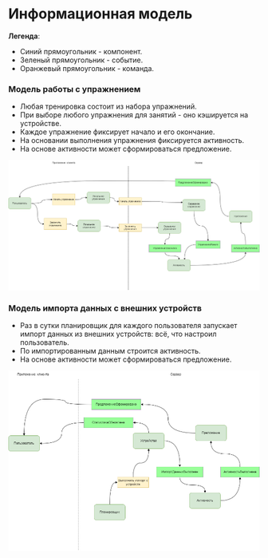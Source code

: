 
# Информационная модель

**Легенда**:
- Синий прямоугольник - компонент.
- Зеленый прямоугольник - событие.
- Оранжевый прямоугольник - команда.

### Модель работы с упражнением
- Любая тренировка состоит из набора упражнений. 
- При выборе любого упражнения для занятий - оно кэшируется на устройстве.
- Каждое упражнение фиксирует начало и его окончание.
- На основании выполнения упражнения фиксируется активность.
- На основе активности может сформироваться предложение.

![Модель начала/окончания упражнения](https://github.com/AnatolyOsc/arch_study_project/blob/a3fb06dfde0a4cc05f5ab057d5ad53f5963c2228/%D0%98%D1%82%D0%BE%D0%B3%D0%BE%D0%B2%D1%8B%D0%B9%20%D0%BF%D1%80%D0%BE%D0%B5%D0%BA%D1%82/img/04_inf_model.png)

### Модель импорта данных с внешних устройств
 - Раз в сутки планировщик для каждого пользователя запускает импорт данных из внешних устройств: всё, что настроил пользователь.
 - По импортированным данным строится активность.
 - На основе активности может сформироваться предложение.

![Модель импорта данных](https://github.com/AnatolyOsc/arch_study_project/blob/a3fb06dfde0a4cc05f5ab057d5ad53f5963c2228/%D0%98%D1%82%D0%BE%D0%B3%D0%BE%D0%B2%D1%8B%D0%B9%20%D0%BF%D1%80%D0%BE%D0%B5%D0%BA%D1%82/img/05_inf_model.png)